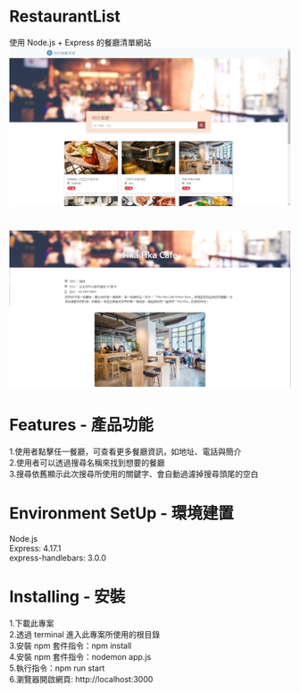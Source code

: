 # RestaurantList
使用 Node.js + Express 的餐廳清單網站  
![image](https://github.com/yukai1023/RestaurantList/blob/main/interface.png)
# 
![image](https://github.com/yukai1023/RestaurantList/blob/main/interface2.png)
# Features - 產品功能
1.使用者點擊任一餐廳，可查看更多餐廳資訊，如地址、電話與簡介  
2.使用者可以透過搜尋名稱來找到想要的餐廳  
3.搜尋依舊顯示此次搜尋所使用的關鍵字、會自動過濾掉搜尋頭尾的空白  
# Environment SetUp - 環境建置
Node.js  
Express: 4.17.1  
express-handlebars: 3.0.0  
# Installing - 安裝
1.下載此專案  
2.透過 terminal 進入此專案所使用的根目錄  
3.安裝 npm 套件指令：npm install  
4.安裝 npm 套件指令：nodemon app.js  
5.執行指令：npm run start   
6.瀏覽器開啟網頁: http://localhost:3000  
